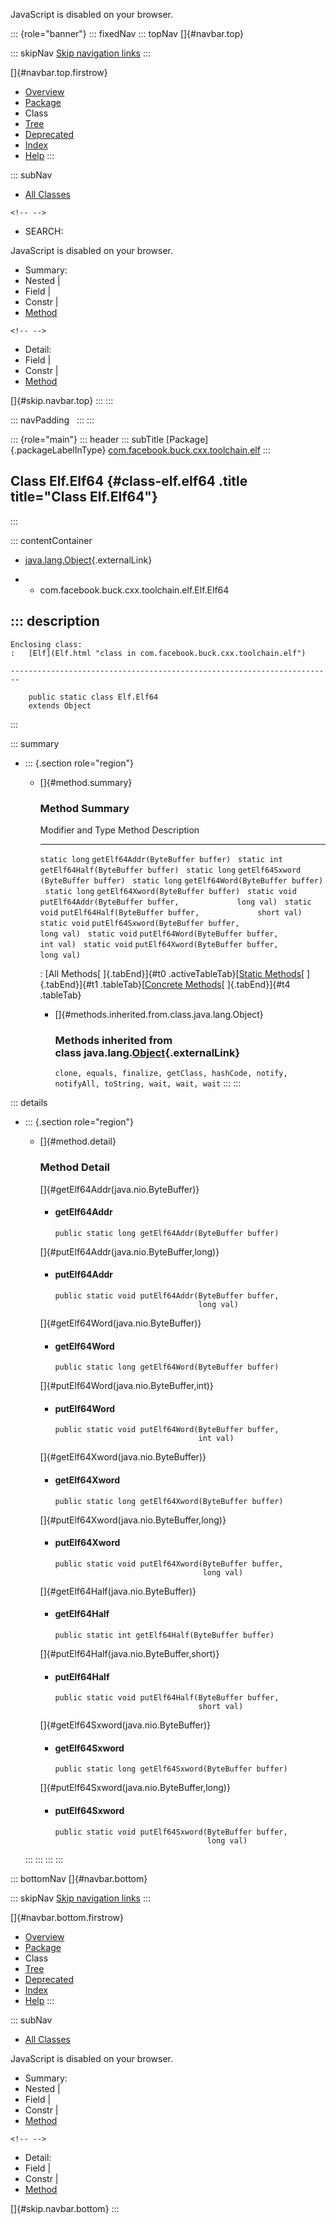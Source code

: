 <div>

JavaScript is disabled on your browser.

</div>

::: {role="banner"}
::: fixedNav
::: topNav
[]{#navbar.top}

::: skipNav
[Skip navigation links](#skip.navbar.top "Skip navigation links")
:::

[]{#navbar.top.firstrow}

-   [Overview](../../../../../../index.html)
-   [Package](package-summary.html)
-   Class
-   [Tree](package-tree.html)
-   [Deprecated](../../../../../../deprecated-list.html)
-   [Index](../../../../../../index-all.html)
-   [Help](../../../../../../help-doc.html)
:::

::: subNav
-   [All Classes](../../../../../../allclasses.html)

```{=html}
<!-- -->
```
-   SEARCH:

<div>

<div>

JavaScript is disabled on your browser.

</div>

</div>

<div>

-   Summary: 
-   Nested \| 
-   Field \| 
-   Constr \| 
-   [Method](#method.summary)

```{=html}
<!-- -->
```
-   Detail: 
-   Field \| 
-   Constr \| 
-   [Method](#method.detail)

</div>

[]{#skip.navbar.top}
:::
:::

::: navPadding
 
:::
:::

::: {role="main"}
::: header
::: subTitle
[Package]{.packageLabelInType} [com.facebook.buck.cxx.toolchain.elf](package-summary.html)
:::

## Class Elf.Elf64 {#class-elf.elf64 .title title="Class Elf.Elf64"}
:::

::: contentContainer
-   [java.lang.Object](http://docs.oracle.com/javase/7/docs/api/java/lang/Object.html?is-external=true "class or interface in java.lang"){.externalLink}

-   -   com.facebook.buck.cxx.toolchain.elf.Elf.Elf64

::: description
-   

    Enclosing class:
    :   [Elf](Elf.html "class in com.facebook.buck.cxx.toolchain.elf")

    ------------------------------------------------------------------------

        public static class Elf.Elf64
        extends Object
:::

::: summary
-   ::: {.section role="region"}
    -   []{#method.summary}

        ### Method Summary

          Modifier and Type   Method                                                        Description
          ------------------- ------------------------------------------------------------- -------------
          `static long`       `getElf64Addr​(ByteBuffer buffer)`                              
          `static int`        `getElf64Half​(ByteBuffer buffer)`                              
          `static long`       `getElf64Sxword​(ByteBuffer buffer)`                            
          `static long`       `getElf64Word​(ByteBuffer buffer)`                              
          `static long`       `getElf64Xword​(ByteBuffer buffer)`                             
          `static void`       `putElf64Addr​(ByteBuffer buffer,             long val)`        
          `static void`       `putElf64Half​(ByteBuffer buffer,             short val)`       
          `static void`       `putElf64Sxword​(ByteBuffer buffer,               long val)`    
          `static void`       `putElf64Word​(ByteBuffer buffer,             int val)`         
          `static void`       `putElf64Xword​(ByteBuffer buffer,              long val)`      

          : [All Methods[ ]{.tabEnd}]{#t0 .activeTableTab}[[Static
          Methods](javascript:show(1);)[ ]{.tabEnd}]{#t1
          .tableTab}[[Concrete
          Methods](javascript:show(8);)[ ]{.tabEnd}]{#t4 .tableTab}

        -   []{#methods.inherited.from.class.java.lang.Object}

            ### Methods inherited from class java.lang.[Object](http://docs.oracle.com/javase/7/docs/api/java/lang/Object.html?is-external=true "class or interface in java.lang"){.externalLink}

            `clone, equals, finalize, getClass, hashCode, notify, notifyAll, toString, wait, wait, wait`
    :::
:::

::: details
-   ::: {.section role="region"}
    -   []{#method.detail}

        ### Method Detail

        []{#getElf64Addr(java.nio.ByteBuffer)}

        -   #### getElf64Addr

            ``` methodSignature
            public static long getElf64Addr​(ByteBuffer buffer)
            ```

        []{#putElf64Addr(java.nio.ByteBuffer,long)}

        -   #### putElf64Addr

            ``` methodSignature
            public static void putElf64Addr​(ByteBuffer buffer,
                                            long val)
            ```

        []{#getElf64Word(java.nio.ByteBuffer)}

        -   #### getElf64Word

            ``` methodSignature
            public static long getElf64Word​(ByteBuffer buffer)
            ```

        []{#putElf64Word(java.nio.ByteBuffer,int)}

        -   #### putElf64Word

            ``` methodSignature
            public static void putElf64Word​(ByteBuffer buffer,
                                            int val)
            ```

        []{#getElf64Xword(java.nio.ByteBuffer)}

        -   #### getElf64Xword

            ``` methodSignature
            public static long getElf64Xword​(ByteBuffer buffer)
            ```

        []{#putElf64Xword(java.nio.ByteBuffer,long)}

        -   #### putElf64Xword

            ``` methodSignature
            public static void putElf64Xword​(ByteBuffer buffer,
                                             long val)
            ```

        []{#getElf64Half(java.nio.ByteBuffer)}

        -   #### getElf64Half

            ``` methodSignature
            public static int getElf64Half​(ByteBuffer buffer)
            ```

        []{#putElf64Half(java.nio.ByteBuffer,short)}

        -   #### putElf64Half

            ``` methodSignature
            public static void putElf64Half​(ByteBuffer buffer,
                                            short val)
            ```

        []{#getElf64Sxword(java.nio.ByteBuffer)}

        -   #### getElf64Sxword

            ``` methodSignature
            public static long getElf64Sxword​(ByteBuffer buffer)
            ```

        []{#putElf64Sxword(java.nio.ByteBuffer,long)}

        -   #### putElf64Sxword

            ``` methodSignature
            public static void putElf64Sxword​(ByteBuffer buffer,
                                              long val)
            ```
    :::
:::
:::
:::

::: bottomNav
[]{#navbar.bottom}

::: skipNav
[Skip navigation links](#skip.navbar.bottom "Skip navigation links")
:::

[]{#navbar.bottom.firstrow}

-   [Overview](../../../../../../index.html)
-   [Package](package-summary.html)
-   Class
-   [Tree](package-tree.html)
-   [Deprecated](../../../../../../deprecated-list.html)
-   [Index](../../../../../../index-all.html)
-   [Help](../../../../../../help-doc.html)
:::

::: subNav
-   [All Classes](../../../../../../allclasses.html)

<div>

<div>

JavaScript is disabled on your browser.

</div>

</div>

<div>

-   Summary: 
-   Nested \| 
-   Field \| 
-   Constr \| 
-   [Method](#method.summary)

```{=html}
<!-- -->
```
-   Detail: 
-   Field \| 
-   Constr \| 
-   [Method](#method.detail)

</div>

[]{#skip.navbar.bottom}
:::
